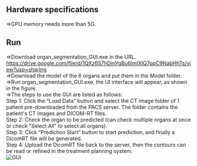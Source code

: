 ## Hardware specifications<br>
=>GPU memory needs more than 5G.
## Run<br>
=>Download organ_segmentation_GUI.exe in the URL.<br>
  https://drive.google.com/file/d/1QXz6S7hDmYgBu6imIXlQ7ppC9NabHhTs/view?usp=sharing<br>
=>Download the model of the 6 organs and put them in the Model folder.<br>
=>Run organ_segmentation_GUI.exe, the UI interface will appear, as shown in the figure.<br>
=>The steps to use the GUI are listed as follows: <br>
Step 1: Click the “Load Data” button and select the CT image folder of 1 patient pre-downloaded from the PACS server. The folder contains the patient's CT images and DICOM-RT files.<br>
Step 2: Check the organ to be predicted (can check multiple organs at once or check "Select All" to select all organs).<br>
Step 3: Click “Prediction Start” button to start prediction, and finally a DicomRT file will be generated.<br>
Step 4: Upload the DicomRT file back to the server, then the contours can be read or refined in the treatment planning system.<br>
![GUI](https://user-images.githubusercontent.com/81366172/131432015-26a95c4b-3d7e-4831-b437-3f2fae5a700e.PNG)

